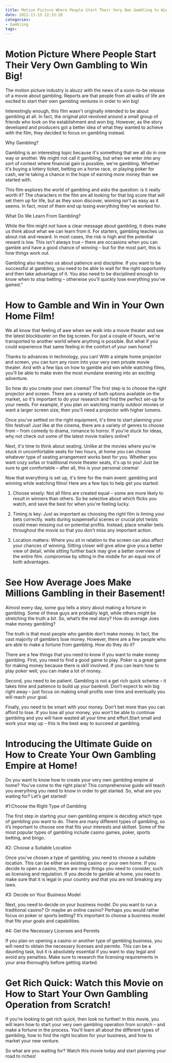 ```yaml
---
title: Motion Picture Where People Start Their Very Own Gambling to Win Big!
date: 2022-11-15 22:33:28
categories:
- Gambling
tags:
---
```



#  Motion Picture Where People Start Their Very Own Gambling to Win Big!

The motion picture industry is abuzz with the news of a soon-to-be release of a movie about gambling. Reports are that people from all walks of life are excited to start their own gambling ventures in order to win big!

Interestingly enough, this film wasn't originally intended to be about gambling at all. In fact, the original plot revolved around a small group of friends who took on the establishment and won big. However, as the story developed and producers got a better idea of what they wanted to achieve with the film, they decided to focus on gambling instead.

Why Gambling?

Gambling is an interesting topic because it's something that we all do in one way or another. We might not call it gambling, but when we enter into any sort of contest where financial gain is possible, we're gambling. Whether it's buying a lottery ticket, betting on a horse race, or playing poker for cash, we're taking a chance in the hope of earning more money than we started with.

This film explores the world of gambling and asks the question: is it really worth it? The characters in the film are all looking for that big score that will set them up for life, but as they soon discover, winning isn't as easy as it seems. In fact, most of them end up losing everything they've worked for.

What Do We Learn From Gambling?

While the film might not have a clear message about gambling, it does make us think about what we can learn from it. For starters, gambling teaches us about risk and reward. In most cases, the risk is high and the potential reward is low. This isn't always true – there are occasions when you can gamble and have a good chance of winning – but for the most part, this is how things work out.

Gambling also teaches us about patience and discipline. If you want to be successful at gambling, you need to be able to wait for the right opportunity and then take advantage of it. You also need to be disciplined enough to know when to stop betting – otherwise you'll quickly lose everything you've gained."

#  How to Gamble and Win in Your Own Home Film!

We all know that feeling of awe when we walk into a movie theater and see the latest blockbuster on the big screen. For just a couple of hours, we're transported to another world where anything is possible. But what if you could experience that same feeling in the comfort of your own home?

Thanks to advances in technology, you can! With a simple home projector and screen, you can turn any room into your very own private movie theater. And with a few tips on how to gamble and win while watching films, you'll be able to make even the most mundane evening into an exciting adventure.

So how do you create your own cinema? The first step is to choose the right projector and screen. There are a variety of both options available on the market, so it's important to do your research and find the perfect set-up for your needs. For example, if you plan on watching mainly outdoor movies or want a larger screen size, then you'll need a projector with higher lumens.

Once you've settled on the right equipment, it's time to start planning your film festival! Just like at the cinema, there are a variety of genres to choose from – from comedy to drama, romance to horror. If you're stuck for ideas, why not check out some of the latest movie trailers online?

Next, it's time to think about seating. Unlike at the movies where you're stuck in uncomfortable seats for two hours, at home you can choose whatever type of seating arrangement works best for you. Whether you want cozy sofas or traditional movie theater seats, it's up to you! Just be sure to get comfortable – after all, this is your personal cinema!

Now that everything is set up, it's time for the main event: gambling and winning while watching films! Here are a few tips to help get you started:

1) Choose wisely: Not all films are created equal – some are more likely to result in winners than others. So be selective about which flicks you watch, and save the best for when you're feeling lucky.

2) Timing is key: Just as important as choosing the right film is timing your bets correctly. waits during suspenseful scenes or crucial plot twists could mean missing out on potential profits. Instead, place smaller bets throughout the movie so that you don't miss any important action.

3) Location matters: Where you sit in relation to the screen can also affect your chances of winning. Sitting closer will give allow give you a better view of detail, while sitting further back may give a better overview of the entire film. compromise by sitting in the middle for an equal mix of both advantages.

#  See How Average Joes Make Millions Gambling in their Basement!

Almost every day, some guy tells a story about making a fortune in gambling. Some of these guys are probably legit, while others might be stretching the truth a bit. So, what’s the real story? How do average Joes make money gambling?

The truth is that most people who gamble don’t make money. In fact, the vast majority of gamblers lose money. However, there are a few people who are able to make a fortune from gambling. How do they do it?

There are a few things that you need to know if you want to make money gambling. First, you need to find a good game to play. Poker is a great game for making money because there is skill involved. If you can learn how to play poker well, you can make a lot of money.

Second, you need to be patient. Gambling is not a get rich quick scheme – it takes time and patience to build up your bankroll. Don’t expect to win big right away – just focus on making small profits over time and eventually you will reach your goal.

Finally, you need to be smart with your money. Don’t bet more than you can afford to lose. If you lose all your money, you won’t be able to continue gambling and you will have wasted all your time and effort.Start small and work your way up – this is the best way to succeed at gambling.

#  Introducing the Ultimate Guide on How to Create Your Own Gambling Empire at Home!

Do you want to know how to create your very own gambling empire at home? You’ve come to the right place! This comprehensive guide will teach you everything you need to know in order to get started. So, what are you waiting for? Let’s get started!

#1:Choose the Right Type of Gambling

The first step in starting your own gambling empire is deciding which type of gambling you want to do. There are many different types of gambling, so it’s important to choose one that fits your interests and skillset. Some of the most popular types of gambling include casino games, poker, sports betting, and bingo.

#2: Choose a Suitable Location

Once you’ve chosen a type of gambling, you need to choose a suitable location. This can be either an existing casino or your own home. If you decide to open a casino, there are many things you need to consider, such as licensing and regulation. If you decide to gamble at home, you need to make sure that it is legal in your country and that you are not breaking any laws.

#3: Decide on Your Business Model

Next, you need to decide on your business model. Do you want to run a traditional casino? Or maybe an online casino? Perhaps you would rather focus on poker or sports betting? It’s important to choose a business model that fits your goals and capabilities.

#4: Get the Necessary Licenses and Permits

If you plan on opening a casino or another type of gambling business, you will need to obtain the necessary licenses and permits. This can be a daunting task, but it is absolutely essential if you want to stay legal and avoid any penalties. Make sure to research the licensing requirements in your area thoroughly before getting started.

#  Get Rich Quick: Watch this Movie on How to Start Your Own Gambling Operation from Scratch!

If you're looking to get rich quick, then look no further! In this movie, you will learn how to start your very own gambling operation from scratch – and make a fortune in the process. You'll learn all about the different types of gambling, how to find the right location for your business, and how to market your new venture.

So what are you waiting for? Watch this movie today and start planning your road to riches!